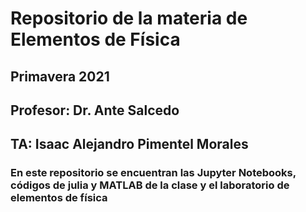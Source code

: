 # Repositorio de la materia de Elementos de Física
## Primavera 2021
## Profesor: Dr. Ante Salcedo
## TA: Isaac Alejandro Pimentel Morales

### En este repositorio se encuentran las Jupyter Notebooks, códigos de julia y MATLAB de la clase y el laboratorio de elementos de física
